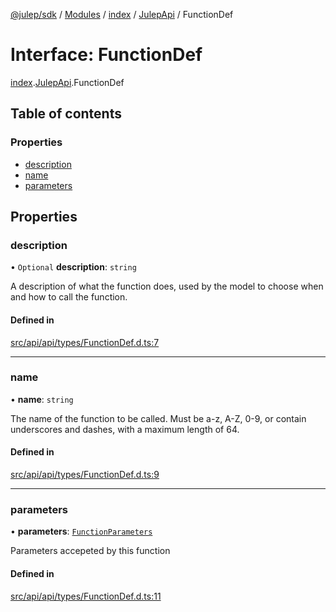 [@julep/sdk](../README.md) / [Modules](../modules.md) / [index](../modules/index.md) / [JulepApi](../modules/index.JulepApi.md) / FunctionDef

# Interface: FunctionDef

[index](../modules/index.md).[JulepApi](../modules/index.JulepApi.md).FunctionDef

## Table of contents

### Properties

- [description](index.JulepApi.FunctionDef.md#description)
- [name](index.JulepApi.FunctionDef.md#name)
- [parameters](index.JulepApi.FunctionDef.md#parameters)

## Properties

### description

• `Optional` **description**: `string`

A description of what the function does, used by the model to choose when and how to call the function.

#### Defined in

[src/api/api/types/FunctionDef.d.ts:7](https://github.com/julep-ai/monorepo/blob/8b1493a/sdks/js/src/api/api/types/FunctionDef.d.ts#L7)

___

### name

• **name**: `string`

The name of the function to be called. Must be a-z, A-Z, 0-9, or contain underscores and dashes, with a maximum length of 64.

#### Defined in

[src/api/api/types/FunctionDef.d.ts:9](https://github.com/julep-ai/monorepo/blob/8b1493a/sdks/js/src/api/api/types/FunctionDef.d.ts#L9)

___

### parameters

• **parameters**: [`FunctionParameters`](../modules/index.JulepApi.md#functionparameters)

Parameters accepeted by this function

#### Defined in

[src/api/api/types/FunctionDef.d.ts:11](https://github.com/julep-ai/monorepo/blob/8b1493a/sdks/js/src/api/api/types/FunctionDef.d.ts#L11)

